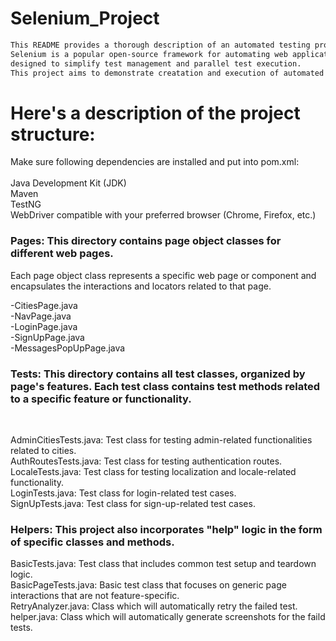 # Selenium_Project
```diff
This README provides a thorough description of an automated testing project using Selenium and TestNG.
Selenium is a popular open-source framework for automating web applications, and TestNG is a testing framework 
designed to simplify test management and parallel test execution. 
This project aims to demonstrate creatation and execution of automated UI tests for web applications using POM.
```

# Here's a description of the project structure:

Make sure following dependencies are installed and put into pom.xml:<br>
<br>
Java Development Kit (JDK)<br>
Maven<br>
TestNG<br>
WebDriver compatible with your preferred browser (Chrome, Firefox, etc.)<br>

### Pages: This directory contains page object classes for different web pages. <br>
Each page object class represents a specific web page or component and encapsulates the interactions and locators related to that page.<br>

-CitiesPage.java<br>
-NavPage.java<br>
-LoginPage.java<br>
-SignUpPage.java<br>
-MessagesPopUpPage.java<br>


### Tests: This directory contains all test classes, organized by page's features. Each test class contains test methods related to a specific feature or functionality.<br>
<br>

AdminCitiesTests.java: Test class for testing admin-related functionalities related to cities.<br>
AuthRoutesTests.java: Test class for testing authentication routes.<br>
LocaleTests.java: Test class for testing localization and locale-related functionality.<br>
LoginTests.java: Test class for login-related test cases.<br>
SignUpTests.java: Test class for sign-up-related test cases.<br>



### Helpers: This project also incorporates "help" logic in the form of specific classes and methods.

BasicTests.java: Test class that includes common test setup and teardown logic.<br>
BasicPageTests.java: Basic test class that focuses on generic page interactions that are not feature-specific.<br>
RetryAnalyzer.java: Class  which will automatically retry the failed test.<br>
helper.java: Class which will automatically generate screenshots for the faild tests.<br>






 
